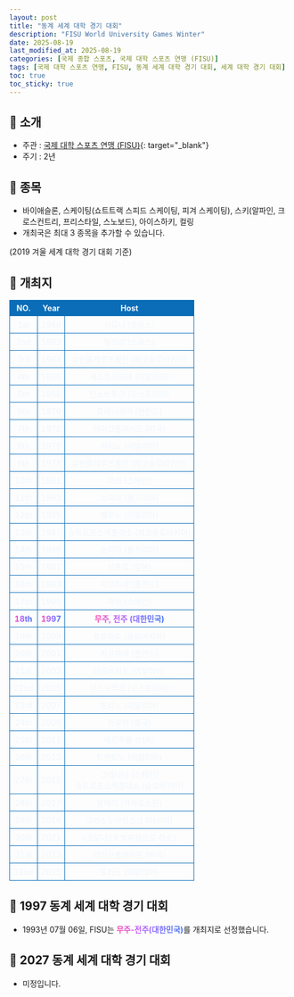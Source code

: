 ```yaml
---
layout: post
title: "동계 세계 대학 경기 대회"
description: "FISU World University Games Winter"
date: 2025-08-19
last_modified_at: 2025-08-19
categories: [국제 종합 스포츠, 국제 대학 스포츠 연맹 (FISU)]
tags: [국제 대학 스포츠 연맹, FISU, 동계 세계 대학 경기 대회, 세계 대학 경기 대회]
toc: true
toc_sticky: true
---
```

<style>
    /* 테이블 서식 */
    table {
        width: 100%;
        border-collapse: collapse;
        font-size: 14px;
        color: #f0f6fc;
      }
      th, td {
        border: 1px solid #0B6DB7;
        padding: 5px;
        text-align: center;
        font-weight: normal;
      }
</style>
## 📜 소개
* 주관 : [국제 대학 스포츠 연맹 (FISU)](https://www.fisu.net/){: target="_blank"}
* 주기 : 2년

## 📜 종목
* 바이애슬론, 스케이팅(쇼트트랙 스피드 스케이팅, 피겨 스케이팅), 스키(알파인, 크로스컨트리, 프리스타일, 스노보드), 아이스하키, 컬링
* 개최국은 최대 3 종목을 추가할 수 있습니다.

(2019 겨울 세계 대학 경기 대회 기준)

## 📜 개최지
<html>

<head>
    <meta charset="UTF-8">
</head>

<body>
    <table>
        <tr style="background: #0B6DB7;">
            <th style="width: 15%; font-weight: bold;">NO.</th>
            <th style="width: 15%; font-weight: bold;">Year</th>
            <th style="width: 70%; font-weight: bold;">Host</th>
        </tr>
        <tr>
            <th>1st</th>
            <th>1960</th>
            <th>샤모니 (프랑스)</th>
        </tr>
        <tr>
            <th>2nd</th>
            <th>1962</th>
            <th>빌라르 (스위스)</th>
        </tr>
        <tr>
            <th>3rd</th>
            <th>1964</th>
            <th>슈핀들레루프믈린 (체코슬로바키아)</th>
        </tr>
        <tr>
            <th>4th</th>
            <th>1966</th>
            <th>세스트리에레 (이탈리아)</th>
        </tr>
        <tr>
            <th>5th</th>
            <th>1968</th>
            <th>인스브루크 (오스트리아)</th>
        </tr>
        <tr>
            <th>6th</th>
            <th>1970</th>
            <th>로바니에미 (핀란드)</th>
        </tr>
        <tr>
            <th>7th</th>
            <th>1972</th>
            <th>레이크플래시드 (미국)</th>
        </tr>
        <tr>
            <th>8th</th>
            <th>1975</th>
            <th>리비뇨 (이탈리아)</th>
        </tr>
        <tr>
            <th>9th</th>
            <th>1978</th>
            <th>슈핀들레루프믈린 (체코슬로바키아)</th>
        </tr>
        <tr>
            <th>10th</th>
            <th>1981</th>
            <th>하카 (스페인)</th>
        </tr>
        <tr>
            <th>11th</th>
            <th>1983</th>
            <th>소피아 (불가리아)</th>
        </tr>
        <tr>
            <th>12th</th>
            <th>1985</th>
            <th>벨루노 (이탈리아)</th>
        </tr>
        <tr>
            <th>13th</th>
            <th>1987</th>
            <th>슈트르프스케플레소 (체코슬로바키아)</th>
        </tr>
        <tr>
            <th>14th</th>
            <th>1989</th>
            <th>소피아 (불가리아)</th>
        </tr>
        <tr>
            <th>15th</th>
            <th>1991</th>
            <th>삿포로 (일본)</th>
        </tr>
        <tr>
            <th>16th</th>
            <th>1993</th>
            <th>자코파네 (폴란드)</th>
        </tr>
        <tr>
            <th>17th</th>
            <th>1995</th>
            <th>하카 (스페인)</th>
        </tr>
        <tr>
            <th><span style="background: text linear-gradient(to right, #FF43A8, #BE5DFA, #776CFF, #4172F2); font-weight: bold; -webkit-background-clip: text; -webkit-text-fill-color: transparent;">18th</span></th>
            <th><span style="background: text linear-gradient(to right, #FF43A8, #BE5DFA, #776CFF, #4172F2); font-weight: bold; -webkit-background-clip: text; -webkit-text-fill-color: transparent;">1997</span></th>
            <th><span style="background: text linear-gradient(to right, #FF43A8, #BE5DFA, #776CFF, #4172F2); font-weight: bold; -webkit-background-clip: text; -webkit-text-fill-color: transparent;">무주, 전주 (대한민국)</span></th>
        </tr>
        <tr>
            <th>19th</th>
            <th>1999</th>
            <th>포프라트 (슬로바키아)</th>
        </tr>
        <tr>
            <th>20th</th>
            <th>2001</th>
            <th>자코파네 (폴란드)</th>
        </tr>
        <tr>
            <th>21st</th>
            <th>2003</th>
            <th>타르비시오 (이탈리아)</th>
        </tr>
        <tr>
            <th>22nd</th>
            <th>2005</th>
            <th>인스브루크 (오스트리아)</th>
        </tr>
        <tr>
            <th>23rd</th>
            <th>2007</th>
            <th>토리노 (이탈리아)</th>
        </tr>
        <tr>
            <th>24th</th>
            <th>2009</th>
            <th>하얼빈 (중국)</th>
        </tr>
        <tr>
            <th>25th</th>
            <th>2011</th>
            <th>에르주룸 (터키)</th>
        </tr>
        <tr>
            <th>26th</th>
            <th>2013</th>
            <th>트렌티노 (이탈리아)</th>
        </tr>
        <tr>
            <th>27th</th>
            <th>2015</th>
            <th>그라나다 (스페인)<br>슈트르프스케플레소 (슬로바키아)</th>
        </tr>
        <tr>
            <th>28th</th>
            <th>2017</th>
            <th>알마티 (카자흐스탄)</th>
        </tr>
        <tr>
            <th>29th</th>
            <th>2019</th>
            <th>크라스노야르스크 (러시아)</th>
        </tr>
        <tr>
            <th>30th</th>
            <th>2021</th>
            <th>〈코로나19 범유행으로 취소〉</th>
        </tr>
        <tr>
            <th>31st</th>
            <th>2023</th>
            <th>레이크플래시드 (미국)</th>
        </tr>
        <tr>
            <th>32nd</th>
            <th>2025</th>
            <th>토리노 (이탈리아)</th>
        </tr>
    </table>
</body>

</html>

## 📜 1997 동계 세계 대학 경기 대회
* 1993년 07월 06일, FISU는 <span style="background: text linear-gradient(to right, #FF43A8, #BE5DFA, #776CFF, #4172F2); font-weight: bold; -webkit-background-clip: text; -webkit-text-fill-color: transparent;">무주-전주(대한민국)</span>를 개최지로 선정했습니다.

## 📜 2027 동계 세계 대학 경기 대회
* 미정입니다.
